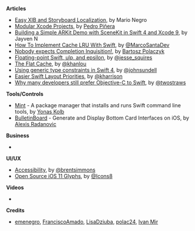 **Articles**

* [Easy XIB and Storyboard Localization](https://medium.com/@mario.negro.martin/easy-xib-and-storyboard-localization-b2794c69c9db), by Mario Negro
* [Modular Xcode Projects](http://ppinera.es/2017/09/29/modular-xcode-projects.html), by [Pedro Piñera](http://twitter.com/pepibumur)
* [Building a Simple ARKit Demo with SceneKit in Swift 4 and Xcode 9](https://www.appcoda.com/arkit-introduction-scenekit/), by Jayven N
* [How To Implement Cache LRU With Swift](https://marcosantadev.com/implement-cache-lru-swift/), by [@MarcoSantaDev](https://twitter.com/MarcoSantaDev)
* [Nobody expects Completion Inquisition!](https://medium.com/@londeix/nobody-expects-completion-inquisition-170fd08f8783), by [Bartosz Polaczyk](https://twitter.com/norapsi)
* [Floating-point Swift, ulp, and epsilon](https://www.jessesquires.com/blog/floating-point-swift-ulp-and-epsilon/), by [@jesse_squires](https://twitter.com/jesse_squires)
* [The Flat Cache](http://khanlou.com/2017/10/the-flat-cache/), by [@khanlou](http://www.twitter.com/khanlou)
* [Using generic type constraints in Swift 4](https://www.swiftbysundell.com/posts/using-generic-type-constraints-in-swift-4), by [@johnsundell](https://twitter.com/johnsundell)
* [Easier Swift Layout Priorities](https://useyourloaf.com/blog/easier-swift-layout-priorities/), by [@kharrison](https://twitter.com/kharrison)
* [Why many developers still prefer Objective-C to Swift](https://www.hackingwithswift.com/articles/27/why-many-developers-still-prefer-objective-c-to-swift), by [@twostraws](https://twitter.com/twostraws)

**Tools/Controls**

* [Mint](https://github.com/yonaskolb/Mint) - A package manager that installs and runs Swift command line tools, by [Yonas Kolb](https://twitter.com/yonaskolb)
* [BulletinBoard](https://github.com/alexaubry/BulletinBoard) - Generate and Display Bottom Card Interfaces on iOS, by [Alexis Radanovic](https://github.com/alexaubry)
 
**Business**

* 

**UI/UX**

* [Accessibility](http://inessential.com/2017/10/03/accessibility), by [@brentsimmons](https://twitter.com/brentsimmons)
* [Open Source iOS 11 Glyphs](https://icons8.com/ios), by [@Icons8](https://twitter.com/Icons_8)

**Videos**

* 

**Credits**

* [emenegro](https://github.com/emenegro), [FranciscoAmado](http://github.com/FranciscoAmado), [LisaDziuba](http://github.com/lisadziuba), [polac24](https://github.com/polac24), [Ivan Mir](https://github.com/ivmirx)
